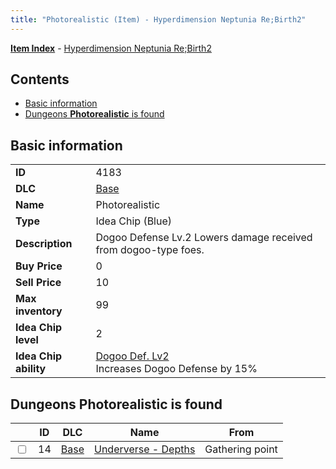```yaml
---
title: "Photorealistic (Item) - Hyperdimension Neptunia Re;Birth2"
---
```


[**Item Index**](/neptunia/rb2/item/index.html) - [Hyperdimension Neptunia Re;Birth2](/neptunia/rb2)

## Contents

- [Basic information](#basic-information)
- [Dungeons **Photorealistic** is found](#dungeons-photorealistic-is-found)

## Basic information

|   |   |
| -- | -- |
| **ID** | 4183 |
| **DLC** | [Base](/neptunia/rb2/dlc/0-base.html) |
| **Name** | Photorealistic |
| **Type** | Idea Chip (Blue) |
| **Description** | Dogoo Defense Lv.2 Lowers damage received from dogoo-type foes. |
| **Buy Price** | 0 |
| **Sell Price** | 10 |
| **Max inventory** | 99 |
| **Idea Chip level** | 2 |
| **Idea Chip ability** | [Dogoo Def. Lv2](/neptunia/rb2/ability/0-9582-dogoo-def-lv2.html)<br />Increases Dogoo Defense by 15% |

## Dungeons **Photorealistic** is found

|    | ID | DLC | Name | From |
| -- | -- | --- | ---- | ---- |
| <input type="checkbox" id="rb2-dungeon-0-14" class="trackbox" /> | 14 | [Base](/neptunia/rb2/dlc/0-base.html) | [Underverse - Depths](/neptunia/rb2/dungeon/0-14-underverse-depths.html) | Gathering point |